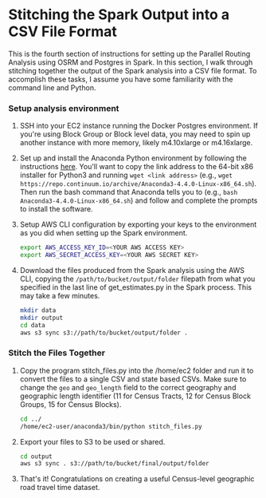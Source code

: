 # Stitching the Spark Output into a CSV File Format 

This is the fourth section of instructions for setting up the Parallel Routing Analysis using OSRM and Postgres in Spark. In this section, I walk through stitching together the output of the Spark analysis into a CSV file format. To accomplish these tasks, I assume you have some familiarity with the command line and Python.

### Setup analysis environment

1. SSH into your EC2 instance running the Docker Postgres environment. If you're using Block Group or Block level data, you may need to spin up another instance with more memory, likely m4.10xlarge or m4.16xlarge.

2. Set up and install the Anaconda Python environment by following the instructions [here](https://www.continuum.io/downloads). You'll want to copy the link address to the 64-bit x86 installer for Python3 and running `wget <link address>` (e.g., `wget https://repo.continuum.io/archive/Anaconda3-4.4.0-Linux-x86_64.sh`). Then run the bash command that Anaconda tells you to (e.g., `bash Anaconda3-4.4.0-Linux-x86_64.sh`) and follow and complete the prompts to install the software.

3. Setup AWS CLI configuration by exporting your keys to the environment as you did when setting up the Spark environment. 

   ```bash
   export AWS_ACCESS_KEY_ID=<YOUR AWS ACCESS KEY>
   export AWS_SECRET_ACCESS_KEY=<YOUR AWS SECRET KEY>
   ```

4. Download the files produced from the Spark analysis using the AWS CLI, copying the `/path/to/bucket/output/folder` filepath from what you specified in the last line of get_estimates.py in the Spark process. This may take a few minutes.

   ```bash
   mkdir data
   mkdir output
   cd data
   aws s3 sync s3://path/to/bucket/output/folder .
   ```

### Stitch the Files Together

1. Copy the program stitch_files.py into the /home/ec2 folder and run it to convert the files to a single CSV and state based CSVs. Make sure to change the `geo` and `geo_length` field to the correct geography and geographic length identifier (11 for Census Tracts, 12 for Census Block Groups, 15 for Census Blocks).

   ```bash
   cd ../
   /home/ec2-user/anaconda3/bin/python stitch_files.py
   ```

2. Export your files to S3 to be used or shared.

   ```bash
   cd output
   aws s3 sync . s3://path/to/bucket/final/output/folder
   ```

3. That's it! Congratulations on creating a useful Census-level geographic road travel time dataset.